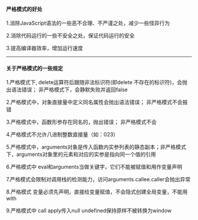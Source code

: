 #### 严格模式的好处
1.消除JavaScript语法的一些恶不合理、不严谨之处，减少一些怪异行为

2.消除代码运行的一些不安全之处，保证代码运行的安全

3.提高编译器效率，增加运行速度

*****

#### 关于严格模式的一些规定
1.严格模式下, delete运算符后跟随非法标识符(即delete 不存在的标识符)，会抛出语法错误； 非严格模式下，会静默失败并返回false

2.严格模式中，对象直接量中定义同名属性会抛出语法错误； 非严格模式不会报错

3.严格模式中，函数形参存在同名的，抛出错误； 非严格模式不会

4.严格模式不允许八进制整数直接量（如：023）

5.严格模式中，arguments对象是传入函数内实参列表的静态副本；非严格模式下，arguments对象里的元素和对应的实参是指向同一个值的引用

6.严格模式中 eval和arguments当做关键字，它们不能被赋值和用作变量声明

7.严格模式会限制对调用栈的检测能力，访问arguments.callee.caller会抛出异常

8.严格模式 变量必须先声明，直接给变量赋值，不会隐式创建全局变量，不能用with

9.严格模式中 call apply传入null undefined保持原样不被转换为window
